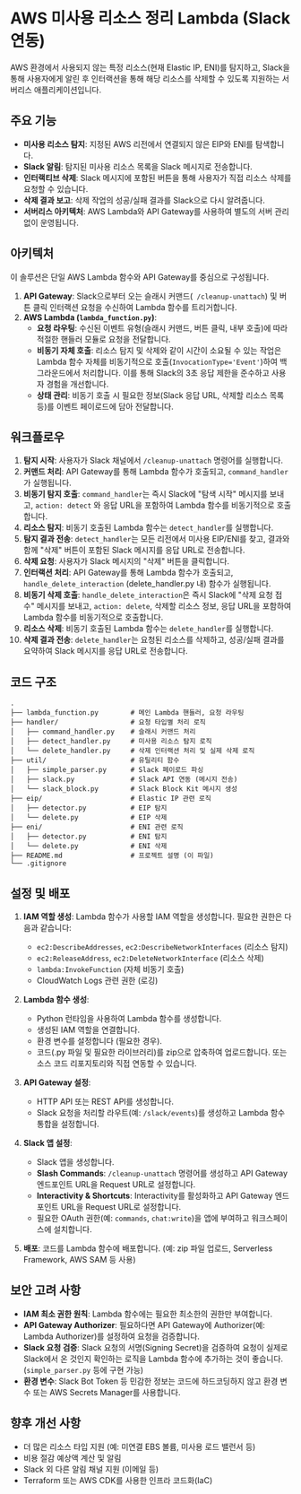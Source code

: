 # AWS 미사용 리소스 정리 Lambda (Slack 연동)

AWS 환경에서 사용되지 않는 특정 리소스(현재 Elastic IP, ENI)를 탐지하고, Slack을 통해 사용자에게 알린 후 인터랙션을 통해 해당 리소스를 삭제할 수 있도록 지원하는 서버리스 애플리케이션입니다.

## 주요 기능

*   **미사용 리소스 탐지**: 지정된 AWS 리전에서 연결되지 않은 EIP와 ENI를 탐색합니다.
*   **Slack 알림**: 탐지된 미사용 리소스 목록을 Slack 메시지로 전송합니다.
*   **인터랙티브 삭제**: Slack 메시지에 포함된 버튼을 통해 사용자가 직접 리소스 삭제를 요청할 수 있습니다.
*   **삭제 결과 보고**: 삭제 작업의 성공/실패 결과를 Slack으로 다시 알려줍니다.
*   **서버리스 아키텍처**: AWS Lambda와 API Gateway를 사용하여 별도의 서버 관리 없이 운영됩니다.

## 아키텍처

이 솔루션은 단일 AWS Lambda 함수와 API Gateway를 중심으로 구성됩니다.

1.  **API Gateway**: Slack으로부터 오는 슬래시 커맨드(` /cleanup-unattach`) 및 버튼 클릭 인터랙션 요청을 수신하여 Lambda 함수를 트리거합니다.
2.  **AWS Lambda (`lambda_function.py`)**:
    *   **요청 라우팅**: 수신된 이벤트 유형(슬래시 커맨드, 버튼 클릭, 내부 호출)에 따라 적절한 핸들러 모듈로 요청을 전달합니다.
    *   **비동기 자체 호출**: 리소스 탐지 및 삭제와 같이 시간이 소요될 수 있는 작업은 Lambda 함수 자체를 비동기적으로 호출(`InvocationType='Event'`)하여 백그라운드에서 처리합니다. 이를 통해 Slack의 3초 응답 제한을 준수하고 사용자 경험을 개선합니다.
    *   **상태 관리**: 비동기 호출 시 필요한 정보(Slack 응답 URL, 삭제할 리소스 목록 등)를 이벤트 페이로드에 담아 전달합니다.

## 워크플로우

1.  **탐지 시작**: 사용자가 Slack 채널에서 `/cleanup-unattach` 명령어를 실행합니다.
2.  **커맨드 처리**: API Gateway를 통해 Lambda 함수가 호출되고, `command_handler`가 실행됩니다.
3.  **비동기 탐지 호출**: `command_handler`는 즉시 Slack에 "탐색 시작" 메시지를 보내고, `action: detect` 와 응답 URL을 포함하여 Lambda 함수를 비동기적으로 호출합니다.
4.  **리소스 탐지**: 비동기 호출된 Lambda 함수는 `detect_handler`를 실행합니다.
5.  **탐지 결과 전송**: `detect_handler`는 모든 리전에서 미사용 EIP/ENI를 찾고, 결과와 함께 "삭제" 버튼이 포함된 Slack 메시지를 응답 URL로 전송합니다.
6.  **삭제 요청**: 사용자가 Slack 메시지의 "삭제" 버튼을 클릭합니다.
7.  **인터랙션 처리**: API Gateway를 통해 Lambda 함수가 호출되고, `handle_delete_interaction` (delete_handler.py 내) 함수가 실행됩니다.
8.  **비동기 삭제 호출**: `handle_delete_interaction`은 즉시 Slack에 "삭제 요청 접수" 메시지를 보내고, `action: delete`, 삭제할 리소스 정보, 응답 URL을 포함하여 Lambda 함수를 비동기적으로 호출합니다.
9.  **리소스 삭제**: 비동기 호출된 Lambda 함수는 `delete_handler`를 실행합니다.
10. **삭제 결과 전송**: `delete_handler`는 요청된 리소스를 삭제하고, 성공/실패 결과를 요약하여 Slack 메시지를 응답 URL로 전송합니다.

## 코드 구조

```
.
├── lambda_function.py        # 메인 Lambda 핸들러, 요청 라우팅
├── handler/                  # 요청 타입별 처리 로직
│   ├── command_handler.py    # 슬래시 커맨드 처리
│   ├── detect_handler.py     # 미사용 리소스 탐지 로직
│   └── delete_handler.py     # 삭제 인터랙션 처리 및 실제 삭제 로직
├── util/                     # 유틸리티 함수
│   ├── simple_parser.py      # Slack 페이로드 파싱
│   ├── slack.py              # Slack API 연동 (메시지 전송)
│   └── slack_block.py        # Slack Block Kit 메시지 생성
├── eip/                      # Elastic IP 관련 로직
│   ├── detector.py           # EIP 탐지
│   └── delete.py             # EIP 삭제
├── eni/                      # ENI 관련 로직
│   ├── detector.py           # ENI 탐지
│   └── delete.py             # ENI 삭제
├── README.md                 # 프로젝트 설명 (이 파일)
└── .gitignore
```

## 설정 및 배포

1.  **IAM 역할 생성**: Lambda 함수가 사용할 IAM 역할을 생성합니다. 필요한 권한은 다음과 같습니다:
    *   `ec2:DescribeAddresses`, `ec2:DescribeNetworkInterfaces` (리소스 탐지)
    *   `ec2:ReleaseAddress`, `ec2:DeleteNetworkInterface` (리소스 삭제)
    *   `lambda:InvokeFunction` (자체 비동기 호출)
    *   CloudWatch Logs 관련 권한 (로깅)

2.  **Lambda 함수 생성**:
    *   Python 런타임을 사용하여 Lambda 함수를 생성합니다.
    *   생성된 IAM 역할을 연결합니다.
    *   환경 변수를 설정합니다 (필요한 경우).
    *   코드(.py 파일 및 필요한 라이브러리)를 zip으로 압축하여 업로드합니다. 또는 소스 코드 리포지토리와 직접 연동할 수 있습니다.

3.  **API Gateway 설정**:
    *   HTTP API 또는 REST API를 생성합니다.
    *   Slack 요청을 처리할 라우트(예: `/slack/events`)를 생성하고 Lambda 함수 통합을 설정합니다.

4.  **Slack 앱 설정**:
    *   Slack 앱을 생성합니다.
    *   **Slash Commands**: `/cleanup-unattach` 명령어를 생성하고 API Gateway 엔드포인트 URL을 Request URL로 설정합니다.
    *   **Interactivity & Shortcuts**: Interactivity를 활성화하고 API Gateway 엔드포인트 URL을 Request URL로 설정합니다.
    *   필요한 OAuth 권한(예: `commands`, `chat:write`)을 앱에 부여하고 워크스페이스에 설치합니다.

5.  **배포**: 코드를 Lambda 함수에 배포합니다. (예: zip 파일 업로드, Serverless Framework, AWS SAM 등 사용)

## 보안 고려 사항

*   **IAM 최소 권한 원칙**: Lambda 함수에는 필요한 최소한의 권한만 부여합니다.
*   **API Gateway Authorizer**: 필요하다면 API Gateway에 Authorizer(예: Lambda Authorizer)를 설정하여 요청을 검증합니다.
*   **Slack 요청 검증**: Slack 요청의 서명(Signing Secret)을 검증하여 요청이 실제로 Slack에서 온 것인지 확인하는 로직을 Lambda 함수에 추가하는 것이 좋습니다. (`simple_parser.py` 등에 구현 가능)
*   **환경 변수**: Slack Bot Token 등 민감한 정보는 코드에 하드코딩하지 않고 환경 변수 또는 AWS Secrets Manager를 사용합니다.

## 향후 개선 사항

*   더 많은 리소스 타입 지원 (예: 미연결 EBS 볼륨, 미사용 로드 밸런서 등)
*   비용 절감 예상액 계산 및 알림
*   Slack 외 다른 알림 채널 지원 (이메일 등)
*   Terraform 또는 AWS CDK를 사용한 인프라 코드화(IaC)